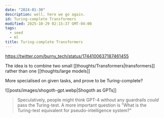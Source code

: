 ```yaml
---
date: "2024-01-30"
description: well, here we go again.
id: Turing-complete Transformers
modified: 2025-10-29 02:15:37 GMT-04:00
tags:
  - seed
  - ml
title: Turing-complete Transformers
---
```


https://twitter.com/burny_tech/status/1744100637187461455

The idea is to combine two small [[thoughts/Transformers|transformers]] rather than one [[thoughts/large models]]

More specialised on given tasks, and prove to be Turing-complete?

![[posts/images/shogoth-gpt.webp|Shogoth as GPTs]]

> Speculatively, people might think GPT-4 without any guardrails _could_ pass the Turing-test. A more important question is "What is the Turing-test equivalent for pseudo-intelligence system?"

